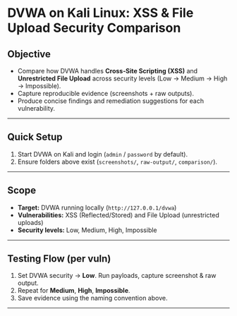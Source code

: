
# DVWA on Kali Linux: XSS & File Upload Security Comparison

## **Objective**
- Compare how DVWA handles **Cross‑Site Scripting (XSS)** and **Unrestricted File Upload** across security levels (Low → Medium → High → Impossible).  
- Capture reproducible evidence (screenshots + raw outputs).  
- Produce concise findings and remediation suggestions for each vulnerability.

---



## **Quick Setup**
1. Start DVWA on Kali and login (`admin` / `password` by default).  
2. Ensure folders above exist (`screenshots/`, `raw-output/`, `comparison/`).

---

## **Scope**
- **Target:** DVWA running locally (`http://127.0.0.1/dvwa`)  
- **Vulnerabilities:** XSS (Reflected/Stored) and File Upload (unrestricted uploads)  
- **Security levels:** Low, Medium, High, Impossible

---

## **Testing Flow (per vuln)**
1. Set DVWA security → **Low**. Run payloads, capture screenshot & raw output.  
2. Repeat for **Medium**, **High**, **Impossible**.  
3. Save evidence using the naming convention above.

---

